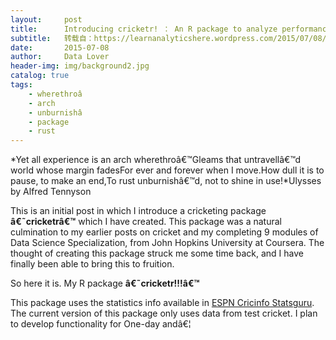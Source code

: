 ```yaml
---
layout:     post
title:      Introducing cricketr! ： An R package to analyze performances of cricketers
subtitle:   转载自：https://learnanalyticshere.wordpress.com/2015/07/08/introducing-cricketr-an-r-package-to-analyze-performances-of-cricketers/
date:       2015-07-08
author:     Data Lover
header-img: img/background2.jpg
catalog: true
tags:
    - wherethroâ
    - arch
    - unburnishâ
    - package
    - rust
---
```


*Yet all experience is an arch wherethroâ€™Gleams that untravellâ€™d world whose margin fadesFor ever and forever when I move.How dull it is to pause, to make an end,To rust unburnishâ€™d, not to shine in use!*Ulysses by Alfred Tennyson

This is an initial post in which I introduce a cricketing package **â€˜cricketrâ€™** which I have created. This package was a natural culmination to my earlier posts on cricket and my completing 9 modules of Data Science Specialization, from John Hopkins University at Coursera. The thought of creating this package struck me some time back, and I have finally been able to bring this to fruition.

So here it is. My R package **â€˜cricketr!!!â€™**

This package uses the statistics info available in [ESPN Cricinfo Statsguru](http://stats.espncricinfo.com/ci/engine/stats/index.html). The current version of this package only uses data from test cricket. I plan to develop functionality for One-day andâ€¦
